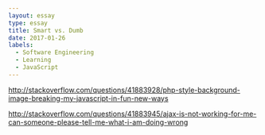 ```yaml
---
layout: essay
type: essay
title: Smart vs. Dumb
date: 2017-01-26
labels:
  - Software Engineering
  - Learning
  - JavaScript
---
```


http://stackoverflow.com/questions/41883928/php-style-background-image-breaking-my-javascript-in-fun-new-ways


http://stackoverflow.com/questions/41883945/ajax-is-not-working-for-me-can-someone-please-tell-me-what-i-am-doing-wrong



